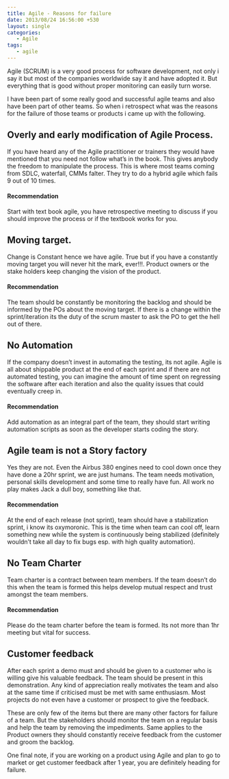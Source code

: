 ```yaml
---
title: Agile - Reasons for failure
date: 2013/08/24 16:56:00 +530
layout: single
categories: 
   - Agile
tags:
   - agile
---
```

Agile (SCRUM) is a very good process for software development, not only i say it but most of the companies worldwide say it and have adopted it. But everything that is good without proper monitoring can easily turn worse.

I have been part of some really good and successful agile teams and also have been part of other teams. So when i retrospect what was the reasons for the failure of those teams or products i came up with the following.

## Overly and early modification of Agile Process. 
If you have heard any of the Agile practitioner or trainers they would have mentioned that you need not follow what’s in the book. This gives anybody the freedom to manipulate the process. This is where most teams coming from SDLC, waterfall, CMMs falter. They try to do a hybrid agile which fails 9 out of 10 times.

#### Recommendation 
Start with text book agile, you have retrospective meeting to discuss if you should improve the process or if the textbook works for you.

## Moving target. 
Change is Constant hence we have agile. True but if you have a constantly moving target you will never hit the mark, ever!!!.  Product owners or the stake holders keep changing the vision of the product.

#### Recommendation
The team should be constantly be monitoring the backlog and should be informed by the POs about the moving target. If there is a change within the sprint/iteration its the duty of the scrum master to ask the PO to get the hell out of there. 

## No Automation
If the company doesn’t invest in automating the testing, its not agile. Agile is all about shippable product at the end of each sprint and if there are not automated testing, you can imagine the amount of time spent on regressing the software after each iteration and also the quality issues that could eventually creep in.

#### Recommendation
Add automation as  an integral part of the team, they should start writing automation scripts as soon as the developer starts coding the story.

## Agile team is not a Story factory
Yes they are not. Even the Airbus 380 engines need to cool down once they have done a 20hr sprint, we are just humans. The team needs motivation, personal skills development and some time to really have fun.  All work no play makes Jack a dull boy, something like that.

#### Recommendation
At the end of each release (not sprint), team should have a stabilization sprint, i know its oxymoronic. This is the time when team can cool off, learn something new while the system is continuously being stabilized (definitely wouldn’t take all day to fix bugs esp. with high quality automation).

## No Team Charter
Team charter is a contract between team members. If the team doesn’t do this when the team is formed this helps develop mutual respect and trust amongst the team members.

#### Recommendation
Please do the team charter before the team is formed. Its not more than 1hr meeting but vital for success.

## Customer feedback
After each sprint a demo must and should be given to a customer who is willing give his valuable feedback. The team should be present in this demonstration. Any kind of appreciation really motivates the team and also at the same time if criticised must be met with same enthusiasm.  Most projects do not even have a customer or prospect to give the feedback.

These are only few of the items but there are many other factors for failure of a team. But the stakeholders should monitor the team on a regular basis and help the team by removing the impediments. Same applies to the Product owners they should constantly receive feedback from the customer and groom the backlog.

One final note, if you are working on a product using Agile and plan to go to market or get customer feedback after 1 year, you are definitely heading for failure.